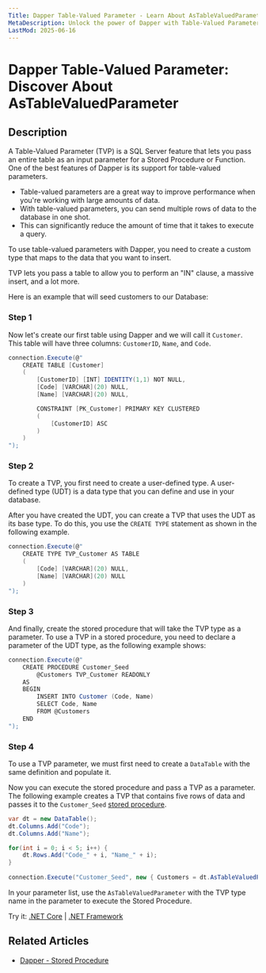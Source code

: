 ```yaml
---
Title: Dapper Table-Valued Parameter - Learn About AsTableValuedParameter
MetaDescription: Unlock the power of Dapper with Table-Valued Parameter to improve performance with 'AsTableValuedParameter'. Learn how to pass an entire table for stored procedure or function.
LastMod: 2025-06-16
---
```


# Dapper Table-Valued Parameter: Discover About AsTableValuedParameter

## Description

A Table-Valued Parameter (TVP) is a SQL Server feature that lets you pass an entire table as an input parameter for a Stored Procedure or Function. One of the best features of Dapper is its support for table-valued parameters. 

 - Table-valued parameters are a great way to improve performance when you're working with large amounts of data. 
 - With table-valued parameters, you can send multiple rows of data to the database in one shot. 
 - This can significantly reduce the amount of time that it takes to execute a query.

To use table-valued parameters with Dapper, you need to create a custom type that maps to the data that you want to insert. 

TVP lets you pass a table to allow you to perform an "IN" clause, a massive insert, and a lot more.

Here is an example that will seed customers to our Database:

### Step 1

Now let's create our first table using Dapper and we will call it `Customer`. This table will have three columns: `CustomerID`, `Name`, and `Code`.

```csharp
connection.Execute(@"
    CREATE TABLE [Customer]
    (
        [CustomerID] [INT] IDENTITY(1,1) NOT NULL,
        [Code] [VARCHAR](20) NULL,
        [Name] [VARCHAR](20) NULL,

        CONSTRAINT [PK_Customer] PRIMARY KEY CLUSTERED 
        (
            [CustomerID] ASC
        )
    )
");
```

### Step 2

To create a TVP, you first need to create a user-defined type. A user-defined type (UDT) is a data type that you can define and use in your database. 

After you have created the UDT, you can create a TVP that uses the UDT as its base type. To do this, you use the `CREATE TYPE` statement as shown in the following example.

```csharp
connection.Execute(@"
    CREATE TYPE TVP_Customer AS TABLE
    (
        [Code] [VARCHAR](20) NULL,
        [Name] [VARCHAR](20) NULL
    )
");
```

### Step 3

And finally, create the stored procedure that will take the TVP type as a parameter. To use a TVP in a stored procedure, you need to declare a parameter of the UDT type, as the following example shows:

```csharp
connection.Execute(@"
    CREATE PROCEDURE Customer_Seed
        @Customers TVP_Customer READONLY
    AS
    BEGIN
        INSERT INTO Customer (Code, Name)
        SELECT Code, Name
        FROM @Customers
    END
");
```

### Step 4

To use a TVP parameter, we must first need to create a `DataTable` with the same definition and populate it.

Now you can execute the stored procedure and pass a TVP as a parameter. The following example creates a TVP that contains five rows of data and passes it to the `Customer_Seed` [stored procedure](/stored-procedure). 

```csharp
var dt = new DataTable();
dt.Columns.Add("Code");
dt.Columns.Add("Name");

for(int i = 0; i < 5; i++) {
    dt.Rows.Add("Code_" + i, "Name_" + i);
}
        
connection.Execute("Customer_Seed", new { Customers = dt.AsTableValuedParameter("TVP_Customer") }, commandType: CommandType.StoredProcedure);
```

In your parameter list, use the `AsTableValuedParameter` with the TVP type name in the parameter to execute the Stored Procedure.

Try it: [.NET Core](https://dotnetfiddle.net/qt2QPN) | [.NET Framework](https://dotnetfiddle.net/RwPLBk)

## Related Articles

- [Dapper - Stored Procedure](/stored-procedure)